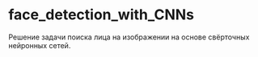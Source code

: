 # face_detection_with_CNNs
Решение задачи поиска лица на изображении на основе свёрточных нейронных сетей.
